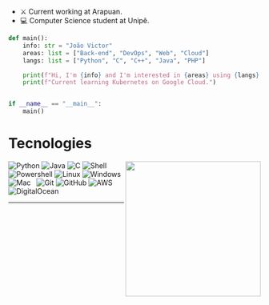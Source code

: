 - :crossed_swords: Current working at Arapuan.
- :computer: Computer Science student at Unipê.


```python
def main():
    info: str = "João Victor"
    areas: list = ["Back-end", "DevOps", "Web", "Cloud"]
    langs: list = ["Python", "C", "C++", "Java", "PHP"]

    print(f"Hi, I'm {info} and I'm interested in {areas} using {langs}.")
    print(f"Current learning Kubernetes on Google Cloud.")


if __name__ == "__main__":
    main()
```


# Tecnologies
  <img align="right" src="https://media0.giphy.com/media/VgfCfNhYHobM0ax3TP/giphy.gif?cid=ecf05e47piel4j3xrvf8xz4fq7fr2h9ueafs579gcb7xndzc&ep=v1_gifs_gifId&rid=giphy.gif&ct=s" width="270px">
  <div align="left">
    <div>
      <img alt="Python" src="https://img.shields.io/badge/python-100000?style=for-the-badge&logo=python&logoColor=blue">
      <img alt="Java" src="https://img.shields.io/badge/java-100000?style=for-the-badge&logo=openjdk&logoColor=red">
      <img alt="C" src="https://img.shields.io/badge/c-100000?style=for-the-badge&logo=c">
      <img alt="Shell" src="https://img.shields.io/badge/terminal-100000?style=for-the-badge&logo=windows-terminal">
      <img alt="Powershell" src="https://img.shields.io/badge/powershell-100000?style=for-the-badge&logo=powershell">
      <img alt="Linux" src="https://img.shields.io/badge/linux-100000?style=for-the-badge&logo=linux">
      <img alt="Windows" src="https://img.shields.io/badge/windows-100000?style=for-the-badge&logo=windows">
      <img alt="Mac" src="https://img.shields.io/badge/macos-100000?style=for-the-badge&logo=apple">
      <img alt="" src="https://img.shields.io/badge/docker-100000?style=for-the-badge&logo=docker&logoColor=blue">
      <img alt="" src="https://img.shields.io/badge/proxmox-100000?style=for-the-badge&logo=proxmox">
      <img alt="Git" src="https://img.shields.io/badge/git-100000?style=for-the-badge&logo=git">
      <img alt="GitHub" src="https://img.shields.io/badge/github-100000?style=for-the-badge&logo=github">
      <img alt="AWS" src="https://img.shields.io/badge/aws-100000?style=for-the-badge&logo=amazon-aws">
      <img alt="DigitalOcean" src="https://img.shields.io/badge/digitalocean-100000?style=for-the-badge&logo=digitalOcean">
      <img alt="" src="https://img.shields.io/badge/obsidian-100000?style=for-the-badge&logo=obsidian&logoColor=purple">
      <img alt="" src="https://img.shields.io/badge/notion-100000?style=for-the-badge&logo=notion&logoColor=white">
    </div>
    <hr height="1">
  </div>

